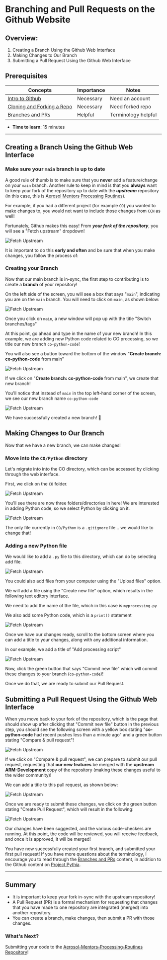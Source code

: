# Branching and Pull Requests on the Github Website

## Overview:

1. Creating a Branch Using the Github Web Interface
1. Making Changes to Our Branch
1. Submitting a Pull Request Using the Github Web Interface

## Prerequisites

| Concepts                                      | Importance | Notes                 |
| --------------------------------------------- | ---------- | --------------------- |
| [Intro to Github](introduction)               | Necessary  | Need an account       |
| [Cloning and Forking a Repo](forking_cloning) | Necessary  | Need forked repo      |
| [Branches and PRs](branching_pull_request)    | Helpful    | Terminology helpful   |

- **Time to learn**: 15 minutes

---

## Creating a Branch Using the Github Web Interface

### Make sure your `main` branch is up to date

A good rule of thumb is to make sure that you **never** add a feature/change on your `main` branch. Another rule to keep in mind is that you **always** want to keep your fork of the repository up to date with the ***upstream*** repository (in this case, this is [Aerosol Mentors Processing Routines](https://github.com/ARM-Development/Aerosol-Mentors-Processing-Routines)).

For example, if you had a different project (for example `CO`) you wanted to make changes to, you would not want to include those changes from `CCN` as well!

Fortunately, Github makes this easy! From **_your fork of the repository_**, you will see a "Fetch upstream" dropdown!

<img src="images/fetch-upstream-github.png" alt="Fetch Upstream">

It is important to do this **early and often** and be sure that when you make changes, you follow the process of:

### Creating your Branch

Now that our main branch is in-sync, the first step to contributing is to create a **branch** of your repository!

On the left side of the screen, you will see a box that says "`main`", indicating you are on the `main` branch. You will need to click on `main`, as shown below:

<img src="images/locate-github-branches-web.png" alt="Fetch Upstream">

Once you click on `main`, a new window will pop up with the title "Switch branches/tags"

At this point, go ahead and type in the name of your new branch! In this example, we are adding new Python code related to CO processing, so we title our new branch `co-python-code`!

You will also see a button toward the bottom of the window "**Create branch: co-python-code** from main" 

<img src="images/create-new-branch-github-ui.png" alt="Fetch Upstream">

If we click on "**Create branch: co-python-code** from main", we create that new branch!

You'll notice that instead of `main` in the top left-hand corner of the screen, we see our new branch name `co-python-code`

<img src="images/on-new-branch-github-ui.png" alt="Fetch Upstream">

We have successfully created a new branch! 🎉

## Making Changes to Our Branch

Now that we have a new branch, we can make changes! 

### Move into the `CO/Python` directory

Let's migrate into into the CO directory, which can be accessed by clicking through the web interface.

First, we click on the `CO` folder.

<img src="images/move-to-co-directory.png" alt="Fetch Upstream">

You'll see there are now three folders/directories in here! We are interested in adding Python code, so we select Python by clicking on it.

<img src="images/move-to-python-directory.png" alt="Fetch Upstream">

The only file currently in `CO/Python` is a `.gitignore` file... we would like to change that!

### Adding a new Python file

We would like to add a `.py` file to this directory, which can do by selecting add file.

<img src="images/move-to-python-directory.png" alt="Fetch Upstream">

You could also add files from your computer using the "Upload files" option.

We will add a file using the "Create new file" option, which results in the following text editory interface.

We need to add the name of the file, which in this case is `myprocessing.py`

We also add some Python code, which is a `print()` statement

<img src="images/add-analysis-script.png" alt="Fetch Upstream">

Once we have our changes ready, scroll to the bottom screen where you can add a title to your changes, along with any additional information.

In our example, we add a title of "Add processing script"

<img src="images/commit-python-script-github-ui.png" alt="Fetch Upstream">

Now, click the green button that says "Commit new file" which will commit these changes to your branch (`co-python-code`)!

Once we do that, we are ready to submit our Pull Request.

## Submitting a Pull Request Using the Github Web Interface

When you move back to your fork of the repository, which is the page that should show up after clicking that "Commit new file" button in the previous step, you should see the following screen with a yellow box stating "**co-python-code** had recent pushes less than a minute ago" and a green button stating "Compare & pull request"!

<img src="images/view-compare-pull-request-github-ui.png" alt="Fetch Upstream">

If we click on "Compare & pull request", we can prepare to submit our pull request, requesting that **our new features** be merged with the **upstream ARM-Development** copy of the repository (making these changes useful to the wider community)!

We can add a title to this pull request, as shown below:

<img src="images/open-pull-request-github-ui.png" alt="Fetch Upstream">

Once we are ready to submit these changes, we click on the green button stating "Create Pull Request", which will result in the following:

<img src="images/submit-pull-request-github-ui.png" alt="Fetch Upstream">

Our changes have been suggested, and the various code-checkers are running. At this point, the code will be reviewed, you will receive feedback, and once it is approved, it will be merged!

You have now successfully created your first branch, and submitted your first pull request! If you have more questions about the terminology, I encourage you to read through the [Branches and PRs](branching_pull_request) content, in addition to the Github content on [Project Pythia](https://foundations.projectpythia.org/foundations/getting-started-github.html).

---

## Summary
* It is important to keep your fork in-sync with the upstream repository!
* A Pull Request (PR) is a formal mechanism for requesting that changes that you have made to one repository are integrated (merged) into another repository.
* You can create a branch, make changes, then submit a PR with those changes.

### What's Next?
Submitting your code to the [Aerosol-Mentors-Processing-Routines
 Repository](https://github.com/ARM-Development/Aerosol-Mentors-Processing-Routines)!